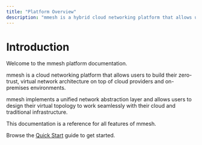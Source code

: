 ```yaml
---
title: "Platform Overview"
description: "mmesh is a hybrid cloud networking platform that allows users to build their virtual topology to work seamlessly with on-premises and multi-cloud infrastructure."
---
```


# Introduction

Welcome to the mmesh platform documentation.

mmesh is a cloud networking platform that allows users to build their zero-trust, virtual network architecture on top of cloud providers and on-premises environments.

mmesh implements a unified network abstraction layer and allows users to design their virtual topology to work seamlessly with their cloud and traditional infrastructure.

This documentation is a reference for all features of mmesh.

Browse the [Quick Start](/platform/getting-started/quickstart/) guide to get started.
